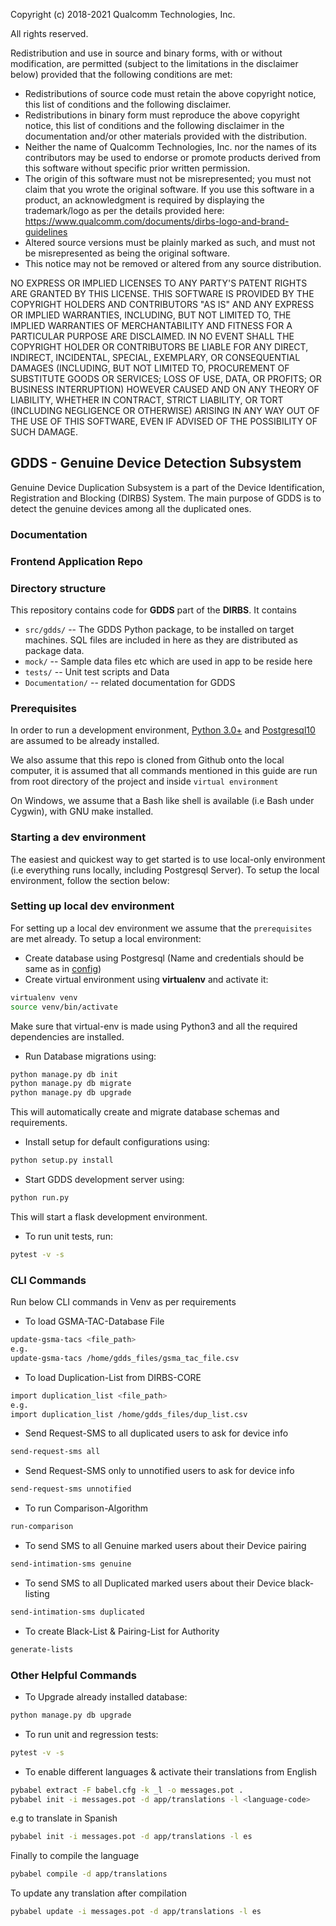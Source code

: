 
Copyright (c) 2018-2021 Qualcomm Technologies, Inc.

All rights reserved.

Redistribution and use in source and binary forms, with or without modification, are permitted (subject to the
limitations in the disclaimer below) provided that the following conditions are met:

* Redistributions of source code must retain the above copyright notice, this list of conditions and the following
disclaimer.
* Redistributions in binary form must reproduce the above copyright notice, this list of conditions and the following
disclaimer in the documentation and/or other materials provided with the distribution.
* Neither the name of Qualcomm Technologies, Inc. nor the names of its contributors may be used to endorse or promote
products derived from this software without specific prior written permission.
* The origin of this software must not be misrepresented; you must not claim that you wrote the original software.
If you use this software in a product, an acknowledgment is required by displaying the trademark/logo as per the details
provided here: https://www.qualcomm.com/documents/dirbs-logo-and-brand-guidelines
* Altered source versions must be plainly marked as such, and must not be misrepresented as being the original software.
* This notice may not be removed or altered from any source distribution.

NO EXPRESS OR IMPLIED LICENSES TO ANY PARTY'S PATENT RIGHTS ARE GRANTED BY THIS LICENSE. THIS SOFTWARE IS PROVIDED BY
THE COPYRIGHT HOLDERS AND CONTRIBUTORS "AS IS" AND ANY EXPRESS OR IMPLIED WARRANTIES, INCLUDING, BUT NOT LIMITED TO, THE
 IMPLIED WARRANTIES OF MERCHANTABILITY AND FITNESS FOR A PARTICULAR PURPOSE ARE DISCLAIMED. IN NO EVENT SHALL THE
 COPYRIGHT HOLDER OR CONTRIBUTORS BE LIABLE FOR ANY DIRECT, INDIRECT, INCIDENTAL, SPECIAL, EXEMPLARY, OR CONSEQUENTIAL
 DAMAGES (INCLUDING, BUT NOT LIMITED TO, PROCUREMENT OF SUBSTITUTE GOODS OR SERVICES; LOSS OF USE, DATA, OR PROFITS; OR
 BUSINESS INTERRUPTION) HOWEVER CAUSED AND ON ANY THEORY OF LIABILITY, WHETHER IN CONTRACT, STRICT LIABILITY, OR TORT
 (INCLUDING NEGLIGENCE OR OTHERWISE) ARISING IN ANY WAY OUT OF THE USE OF THIS SOFTWARE, EVEN IF ADVISED OF THE
 POSSIBILITY OF SUCH DAMAGE.

## GDDS - Genuine Device Detection Subsystem
Genuine Device Duplication Subsystem is a part of the Device Identification, Registration and Blocking (DIRBS) System.
The main purpose of GDDS is to detect the genuine devices among all the duplicated ones.

### Documentation

### Frontend Application Repo

### Directory structure
This repository contains code for **GDDS** part of the **DIRBS**. It contains
* ``src/gdds/`` -- The GDDS Python package, to be installed on target machines. SQL files are included in here as 
they are distributed as package data.
* ``mock/`` -- Sample data files etc which are used in app to be reside here
* ``tests/`` -- Unit test scripts and Data
* ``Documentation/`` -- related documentation for GDDS

### Prerequisites
In order to run a development environment, [Python 3.0+](https://www.python.org/download/releases/3.0/) and
[Postgresql10](https://www.postgresql.org/about/news/1786/) are assumed to be already installed.

We also assume that this repo is cloned from Github onto the local computer, it is assumed that
all commands mentioned in this guide are run from root directory of the project and inside
```virtual environment```

On Windows, we assume that a Bash like shell is available (i.e Bash under Cygwin), with GNU make installed.

### Starting a dev environment
The easiest and quickest way to get started is to use local-only environment (i.e everything runs locally, including
Postgresql Server). To setup the local environment, follow the section below:

### Setting up local dev environment
For setting up a local dev environment we assume that the ```prerequisites``` are met already. To setup a local
environment:
* Create database using Postgresql (Name and credentials should be same as in [config](mock/test-config.ini))
* Create virtual environment using **virtualenv** and activate it:
```bash
virtualenv venv
source venv/bin/activate
```
Make sure that virtual-env is made using Python3 and all the required dependencies are installed.
* Run Database migrations using:
```bash
python manage.py db init
python manage.py db migrate
python manage.py db upgrade
```
This will automatically create and migrate database schemas and requirements.

* Install setup for default configurations using:
```bash
python setup.py install
```

* Start GDDS development server using:
```bash
python run.py
```
This will start a flask development environment.

* To run unit tests, run:
```bash
pytest -v -s
```

### CLI Commands
Run below CLI commands in Venv as per requirements 
 
* To load GSMA-TAC-Database File
```bash
update-gsma-tacs <file_path>
e.g.
update-gsma-tacs /home/gdds_files/gsma_tac_file.csv
```

* To load Duplication-List from DIRBS-CORE
```bash
import duplication_list <file_path>
e.g.
import duplication_list /home/gdds_files/dup_list.csv
```

* Send Request-SMS to all duplicated users to ask for device info
```bash
send-request-sms all
```

* Send Request-SMS only to unnotified users to ask for device info
```bash
send-request-sms unnotified
```


* To run Comparison-Algorithm
```bash
run-comparison
```

* To send SMS to all Genuine marked users about their Device pairing
```bash
send-intimation-sms genuine
```


* To send SMS to all Duplicated marked users about their Device black-listing
```bash
send-intimation-sms duplicated
```

* To create Black-List & Pairing-List for Authority
```bash
generate-lists
```

### Other Helpful Commands

* To Upgrade already installed database:
```bash
python manage.py db upgrade
```


* To run unit and regression tests:
```bash
pytest -v -s
```


* To enable different languages & activate their translations from English
```bash
pybabel extract -F babel.cfg -k _l -o messages.pot .
pybabel init -i messages.pot -d app/translations -l <language-code>
```
e.g to translate in Spanish 
```bash
pybabel init -i messages.pot -d app/translations -l es
```
Finally to compile the language
```bash
pybabel compile -d app/translations
```
To update any translation after compilation
```bash
pybabel update -i messages.pot -d app/translations -l es
```

